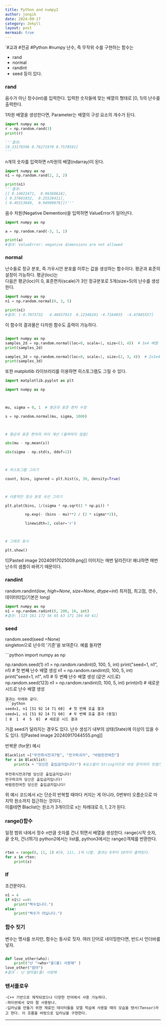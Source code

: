 ```yaml
---
title: Python and numpy2
author: jongik
date: 2024-09-17
category: Jekyll
layout: post
mermaid: true
---
```


`#교과 #전공 #Python #numpy 
난수, 즉 무작위 수를 구현하는 함수는 
- rand
- normal
- randint
- seed
등이 있다.

### rand
음수가 아닌 정수(int)를 입력한다. 입력한 숫자들에 맞는 배열의 형태로 [0, 1)의 난수를 출력한다.

1차원 배열을 생성한다면, Parameter는 배열의 구성 요소의 개수가 된다.
```python
import numpy as np
r = np.random.rand(3)
print(r)

'''결과:
[0.33176596 0.76271979 0.7570591]
'''

```

 n개의 숫자를 입력하면 n차원의 배열(ndarray)이 된다.
 ```python
import numpy as np
n1 = np.random.rand(2, 2, 2) 

print(n1)
'''결과:
[[ 0.14022471,  0.96360618], 
[ 0.37601032,  0.25528411], 
[ 0.49313049,  0.94909878]])'''
```

음수 차원(Negative Demention)을 입력하면 ValueError가 일어난다.

```python
import numpy as np

a = np.random.rand(-3, 1, 1)

print(a)
#결과: ValueError: negative dimensions are not allowed
```


### normal
<p>난수들로 정규 분포, 즉 가우시안 분포를 이루는 값을 생성하는 함수이다. 평균과 표준의 설정이 가능하다. 평균(loc)는<br>
 다음은 평균(loc)이 0, 표준편차(scale)가 3인 정규분포로 5개(size=5)의 난수를 생성한다. 
</p>

```python
import numpy as np
n1 = np.random.normal(0, 3, 5)

print(n1)
#결과: [-0.7073732   4.46937913  0.12346241 -4.7164035  -4.47985557]
```

이 함수의 결과물은 다차원 함수도 출력이 가능하다.
```python

import numpy as np
samples_2d = np.random.normal(loc=0, scale=1, size=(3, 4))  # 3x4 배열
print(samples_2d)

samples_3d = np.random.normal(loc=0, scale=1, size=(2, 3, 4))  # 2x3x4 배열
print(samples_3d)


```
또한 matplotlib 라이브러리를 이용하면 히스토그램도 그릴 수 있다.

```python
import matplotlib.pyplot as plt

import numpy as np

  

mu, sigma = 0, 1  # 평균과 표준 편차 수정

s = np.random.normal(mu, sigma, 1000)

  

# 평균과 표준 편차의 차이 계산 (출력하지 않음)

abs(mu - np.mean(s))

abs(sigma - np.std(s, ddof=1))

  

# 히스토그램 그리기

count, bins, ignored = plt.hist(s, 30, density=True)

  

# 이론적인 정규 분포 곡선 그리기

plt.plot(bins, 1/(sigma * np.sqrt(2 * np.pi)) *

         np.exp(- (bins - mu)**2 / (2 * sigma**2)),

         linewidth=2, color='r')

  

# 그래프 표시

plt.show()

```
![[Pasted image 20240917025009.png]]
 이미지는 매번 달라진다! 왜냐하면 매번 난수의 샘플이 바뀌기 때문이다.
### randint
random.randint(_low_, _high=None_, _size=None_, _dtype=int_)
최저점, 최고점, 갯수,  데이터타입(기본은 long)

```python
import numpy as np
n1 = np.random.radint(0, 200, 10, int)
#결과: [123 161 172 56 65 63 171 194 60 41]
```

### seed
<p>random.seed(seed =None) <br>
singleton으로 난수의 '기준'을 보여준다. 예를 들자면</p>
```python
import numpy as np

np.random.seed(1)
n1 = np.random.randint(0, 100, 5, int)
print("seed=1, n1", n1)  # 첫 번째 난수 배열 생성
n1 = np.random.randint(0, 100, 5, int)
print("seed=1, n1", n1)  # 두 번째 난수 배열 생성 (같은 시드로)
np.random.seed(123)
n1 = np.random.randint(0, 100, 5, int)
print(n1)  # 새로운 시드로 난수 배열 생성

```
결과는 아래와 같다.
```python
seed=1, n1 [51 92 14 71 60]  # 첫 번째 호출 결과
seed=1, n1 [51 92 14 71 60]  # 두 번째 호출 결과 (동일)
[ 8  1  4  5  0]  # 새로운 시드 결과

```

가끔 seed가 달라지는 경우도 있다. 난수 생성기 내부의 상태(State)에 이상이 있을 수도 있다.
![[Pasted image 20240917044555.png]]

반복문 (for문) 예시
```python
Blacklist =["무전취식전과7범", "전구파괴자", "바람핀전여친"]
for x in Blacklist:
	print(x + "당신은 출입금지입니다!") #요소들이 String이므로 바로 문자끼리 덧셈가능!
```

```
무전취식전과7범 당신은 출입금지입니다!
전구파괴자 당신은 출입금지입니다!
바람핀전여친 당신은 출입금지입니다!
```

<p>위 예시 코드에서 x는 단순히 반복할 때마다 커지는 게 아니라, 0번부터 오름순으로 마지막 원소까지 접근하는 것이다.<br> 이를테면 Blaclist는 원소가 3개이므로 x는 차례대로 0, 1, 2가 된다. </p>

### range()함수

 일정 범위 내에서 정수 n만큼 숫자를 건너 뛰면서 배열을 생성한다. range(시작 숫자, 끝 숫자, 건너뛰기)
 python2에서는 list를, python3에서는 range()객체를 반환한다.  

```python

rten = range(0, 11, 1) #[0, 11), 1씩 나열. 결과는 0부터 10까지 출력된다.
for x in rten:
	print(x)

```

### If
조건문이다.  
```python
n1 = 4
if n1%2 ==0:
	print("짝수입니다.")
else:
	print("짝수가 아닙니다.")

```

### 함수 짓기 
변수는 명사를 쓰지만, 함수는 동사로 짓자. 여러 단어로 네이밍한다면, 반드시 언더바를 넣자.

```python

def love_other(who):
	print("난 "+who+"을(를) 사랑해" )
love_other("엄마")
#결과 : 난 엄마을(를) 사랑해

```

### 텐서플로우

	-C++ 기반으로 제작되었으나 다양한 언어에서 사용 가능하다. 
	-파이썬에서 갖아 잘 사용됟나.
	-딥러닝을 만들기 위한 재료인 데이터들을 모델 학습에 사용할 때의 모습을 텐서(Tensor)라고 한다. 이 흐름을 바탕으로 딥러닝을 구현한다.
	

-------------


